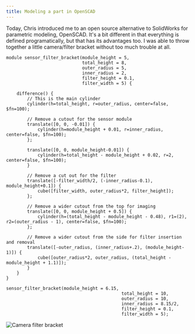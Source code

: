 ```yaml
---
title: Modeling a part in OpenSCAD
---
```


Today, Chris introduced me to an open source alternative to SolidWorks for parametric modeling, OpenSCAD. It's a bit different in that everything is defined programatically, but that has its advantages too. I was able to throw together a little camera/filter bracket without too much trouble at all.

```
module sensor_filter_bracket(module_height = 5,
                             total_height = 8,
                             outer_radius = 5,
                             inner_radius = 2,
                             filter_height = 0.1,
                             filter_width = 5) {

    difference() {
        // This is the main cylinder
        cylinder(h=total_height, r=outer_radius, center=false, $fn=100);
        
        // Remove a cutout for the sensor module
        translate([0, 0, -0.01]) {
            cylinder(h=module_height + 0.01, r=inner_radius, center=false, $fn=100);
        };
        
        translate([0, 0, module_height-0.01]) {
            cylinder(h=total_height - module_height + 0.02, r=2, center=false, $fn=100);
        }
        
        // Remove a cut out for the filter
        translate([-filter_width/2, (-inner_radius-0.1), module_height+0.1]) {
            cube([filter_width, outer_radius*2, filter_height]);
        };
        
        // Remove a wider cutout from the top for imaging
        translate([0, 0, module_height + 0.5]) {
            cylinder(h=(total_height - module_height - 0.48), r1=(2), r2=(outer_radius - 1), center=false, $fn=100);
        };
        
        // Remove a wider cutout from the side for filter insertion and removal
        translate([-outer_radius, (inner_radius+.2), (module_height-1)]) {
            cube([outer_radius*2, outer_radius, (total_height - module_height + 1.1)]);
        }
    }   
}

sensor_filter_bracket(module_height = 6.15,
                                            total_height = 10,
                                            outer_radius = 10,
                                            inner_radius = 8.15/2,
                                            filter_height = 0.1,
                                            filter_width = 5);
```

![Camera filter bracket]({{site.baseurl}}/images/2016-12-16/part.png)
